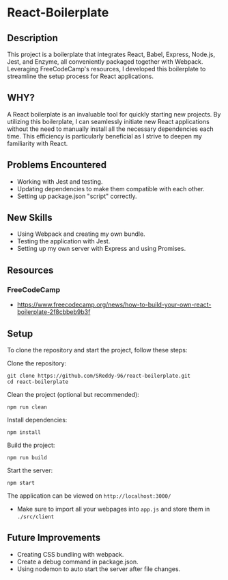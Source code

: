 # React-Boilerplate

## Description 

This project is a boilerplate that integrates React, Babel, Express, Node.js, Jest, and Enzyme, all conveniently packaged together with Webpack. Leveraging FreeCodeCamp's resources, I developed this boilerplate to streamline the setup process for React applications.

## WHY?

A React boilerplate is an invaluable tool for quickly starting new projects. By utilizing this boilerplate, I can seamlessly initiate new React applications without the need to manually install all the necessary dependencies each time. This efficiency is particularly beneficial as I strive to deepen my familiarity with React.

## Problems Encountered

- Working with Jest and testing.
- Updating dependencies to make them compatible with each other.
- Setting up package.json "script" correctly.

## New Skills

- Using Webpack and creating my own bundle.
- Testing the application with Jest.
- Setting up my own server with Express and using Promises.

## Resources

### FreeCodeCamp
- https://www.freecodecamp.org/news/how-to-build-your-own-react-boilerplate-2f8cbbeb9b3f




## Setup 
To clone the repository and start the project, follow these steps:

Clone the repository:
```
git clone https://github.com/SReddy-96/react-boilerplate.git
cd react-boilerplate
```

Clean the project (optional but recommended):
```
npm run clean
```

Install dependencies:
```
npm install 
```

Build the project:
```
npm run build 
```

Start the server:
```
npm start
```
The application can be viewed on `http://localhost:3000/`

- Make sure to import all your webpages into `app.js` and store them in `./src/client`

## Future Improvements

- Creating CSS bundling with webpack.
- Create a debug command in package.json.
- Using nodemon to auto start the server after file changes.